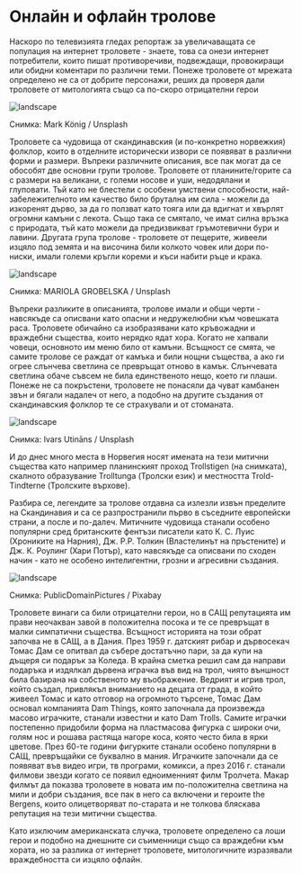 # Онлайн и офлайн тролове

Наскоро по телевизията гледах репортаж за увеличаващата се популация на интернет троловете - знаете, това са онези интернет потребители, които пишат противоречиви, подвеждащи, провокиращи или обидни коментари по различни теми. Понеже троловете от мрежата определено не са от добрите персонажи, реших да проверя дали троловете от митологията също са по-скоро отрицателни герои

![landscape](https://images.unsplash.com/photo-1589176600546-989752940b4b?q=80&w=1632&auto=format&fit=crop&ixlib=rb-4.0.3&ixid=M3wxMjA3fDB8MHxwaG90by1wYWdlfHx8fGVufDB8fHx8fA%3D%3D)

Снимка: Mark König / Unsplash

Троловете са чудовища от скандинавския (и по-конкретно норвежкия) фолклор, които в отделните исторически извори се появяват в различни форми и размери. Въпреки различните описания, все пак могат да се обособят две основни групи тролове. Троловете от планините/горите са с размери на великани, с големи носове и уши, недодялани и глуповати. Тъй като не блестели с особени умствени способности, най-забележителното им качество било брутална им сила - можели да изкоренят дърво, за да го ползват като тояга или да вдигнат и хвърлят огромни камъни с лекота. Също така се смятало, че имат силна връзка с природата, тъй като можели да предизвикват гръмотевични бури и лавини. Другата група тролове - троловете от пещерите, живеели изцяло под земята и на височина били колкото човек или дори по-ниски, имали големи кръгли кореми и къси набити ръце и крака. 

![landscape](https://images.unsplash.com/photo-1635159474125-39bc9684a667?q=80&w=1470&auto=format&fit=crop&ixlib=rb-4.0.3&ixid=M3wxMjA3fDB8MHxwaG90by1wYWdlfHx8fGVufDB8fHx8fA%3D%3D)

Снимка: MARIOLA GROBELSKA / Unsplash

Въпреки разликите в описанията, тролове имали и общи черти - навсякъде са описвани като опасни и недружелюбни към човешката раса. Троловете обичайно са изобразявани като кръвожадни и враждебни същества, които нерядко ядат хора. Когато не хапвали човеци, основното им меню било от камъни. Всъщност се смята, че самите тролове се раждат от камъка и били нощни същества, а ако ги огрее слънчева светлина се превръщат отново в камък. Слънчевата светлина обаче съвсем не била единственото нещо, което ги плаши. Понеже не са покръстени, троловете не понасяли да чуват камбанен звън и бягали надалеч от него, а подобно на другите създания от скандинавския фолклор те се страхували и от стоманата. 

![landscape](https://images.unsplash.com/photo-1525344387229-da3782d11618?q=80&w=1469&auto=format&fit=crop&ixlib=rb-4.0.3&ixid=M3wxMjA3fDB8MHxwaG90by1wYWdlfHx8fGVufDB8fHx8fA%3D%3D)

Снимка: Ivars Utināns / Unsplash

И до днес много места в Норвегия носят имената на тези митични същества като например планинският проход Trollstigen (на снимката), скалното образувание Trolltunga (Тролски език) и местността Trold-Tindterne (Тролските върхове).

Разбира се, легендите за тролове отдавна са излезли извън пределите на Скандинавия и са се разпространили първо в съседните европейски страни, а после и по-далеч. Митичните чудовища станали особено популярни сред британските фентъзи писатели като К. С. Луис (Хрониките на Нарния), Дж. Р.Р. Толкин (Властелинът на пръстените) и Дж. К. Роулинг (Хари Потър), като навсякъде са описвани по сходен начин - като не особено интелигентни, грозни и агресивни създания. 

![landscape](https://cdn.pixabay.com/photo/2012/02/28/10/24/troll-18240_1280.jpg)

Снимка: PublicDomainPictures / Pixabay

Троловете винаги са били отрицателни герои, но в САЩ репутацията им прави неочакван завой в положителна посока и те се превръщат в малки симпатични същества. Всъщност историята на този обрат започва не в САЩ, а в Дания. През 1959 г. датският рибар и дървосекач Томас Дам се опитвал да събере достатъчно пари, за да купи на дъщеря си подарък за Коледа. В крайна сметка решил сам да направи подаръка и издялкал дървена играчка във вид на трол, чиято външност била базирана на собственото му въображение. Ведрият и игрив трол, който създал, привлякъл вниманието на децата от града, в който живеел Томас и като отговор на огромното търсене, Томас Дам основал компанията Dam Things, която започнала да произвежда масово играчките, станали известни и като Dam Trolls. Самите играчки постепенно придобили форма на пластмасова фигурка с широки очи, голям нос и рошава растяща нагоре коса, която често била в ярки цветове. През 60-те години фигурките станали особено популярни в САЩ, превръщайки се буквално в мания. Играчките започнали да се появяват във видео игри, тв програми, комикси, а през 2016 г. станали филмови звезди когато се появил едноименният филм Тролчета. Макар филмът да показва троловете в новата им по-положителна светлина на мили и добри създания, все пак в него са включени и героите the Bergens, които олицетворяват по-старата и не толкова бляскава репутация на тези митични същества.

Като изключим американската случка, троловете определено са лоши герои и подобно на днешните си съименници също са враждебни към хората, но за разлика от интернет троловете, митологичните изразявали враждебността си изцяло офлайн.